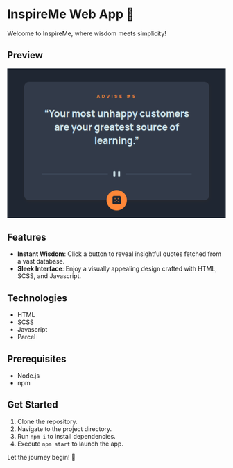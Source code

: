 # InspireMe Web App 💫

Welcome to InspireMe, where wisdom meets simplicity!

## Preview
![alt text](preview.png)

## Features
- **Instant Wisdom**: Click a button to reveal insightful quotes fetched from a vast database.
- **Sleek Interface**: Enjoy a visually appealing design crafted with HTML, SCSS, and Javascript.

## Technologies
- HTML
- SCSS
- Javascript
- Parcel

## Prerequisites
- Node.js
- npm

## Get Started
1. Clone the repository.
2. Navigate to the project directory.
3. Run `npm i` to install dependencies.
4. Execute `npm start` to launch the app.

Let the journey begin! 🌟
